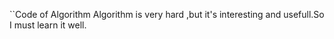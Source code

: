 ``Code of Algorithm
		Algorithm is very hard ,but it's interesting and usefull.So I must learn it well.